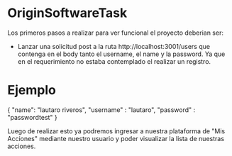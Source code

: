 # OriginSoftwareTask

Los primeros pasos a realizar para ver funcional el proyecto deberian ser:

-   Lanzar una solicitud post a la ruta http://localhost:3001/users que contenga en el body tanto el username, el name y la password. Ya que en el requerimiento no estaba contemplado el realizar un registro.

# Ejemplo

{
"name": "lautaro riveros",
"username" : "lautaro",
"password" : "passwordtest"
}

Luego de realizar esto ya podremos ingresar a nuestra plataforma de "Mis Acciones" mediante nuestro usuario y poder visualizar la lista de nuestras acciones.
